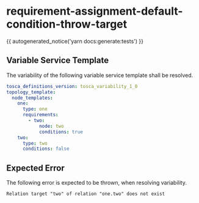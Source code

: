 # requirement-assignment-default-condition-throw-target

{{ autogenerated_notice('yarn docs:generate:tests') }}


## Variable Service Template

The variability of the following variable service template shall be resolved.

```yaml linenums="1"
tosca_definitions_version: tosca_variability_1_0
topology_template:
  node_templates:
    one:
      type: one
      requirements:
        - two:
            node: two
            conditions: true
    two:
      type: two
      conditions: false
```




## Expected Error

The following error is expected to be thrown, when resolving variability.

```text linenums="1"
Relation target "two" of relation "one.two" does not exist
```
